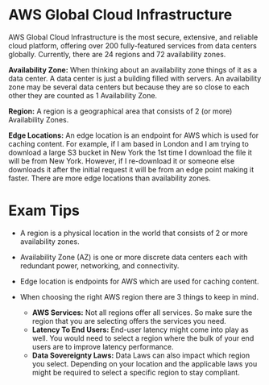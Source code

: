 # AWS Global Cloud Infrastructure

AWS Global Cloud Infrastructure is the most secure, extensive, and reliable cloud platform, offering over 200 fully-featured services from data centers globally.  Currently, there are 24 regions and 72 availability zones.

**Availability Zone:** When thinking about an availability zone things of it as a data center. A data center is just a building filled with servers. An availability zone may be several data centers but because they are so close to each other they are counted as 1 Availability Zone.

**Region:** A region is a geographical area that consists of 2 (or more) Availability Zones.

**Edge Locations:** An edge location is an endpoint for AWS which is used for caching content. For example, if I am based in London and I am trying to download a large S3 bucket in New York the 1st time I download the file it will be from New York. However, if I re-download it or someone else downloads it after the initial request it will be from an edge point making it faster. There are more edge locations than availability zones.

# Exam Tips

- A region is a physical location in the world that consists of 2 or more availability zones.

- Availability Zone (AZ) is one or more discrete data centers each with redundant power, networking, and connectivity.

- Edge location is endpoints for AWS which are used for caching content.

- When choosing the right AWS region there are 3 things to keep in mind.
  -   **AWS Services:** Not all regions offer all services. So make sure the region that you are selecting offers the services you need.
  -   **Latency To End Users:** End-user latency might come into play as well. You would need to select a region where the bulk of your end users are to improve latency performance.
  -   **Data Sovereignty Laws:** Data Laws can also impact which region you select. Depending on your location and the applicable laws you might be required to select a specific region to stay compliant.

